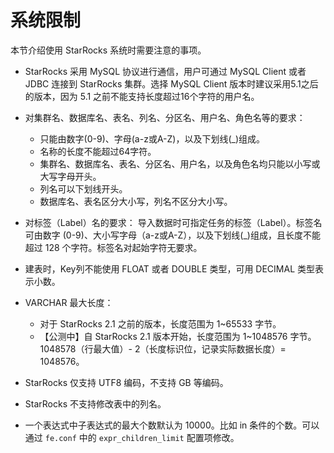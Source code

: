 # 系统限制

本节介绍使用 StarRocks 系统时需要注意的事项。

- StarRocks 采用 MySQL 协议进行通信，用户可通过 MySQL Client 或者 JDBC 连接到 StarRocks 集群。选择 MySQL Client 版本时建议采用5.1之后的版本，因为 5.1 之前不能支持长度超过16个字符的用户名。

- 对集群名、数据库名、表名、列名、分区名、用户名、角色名等的要求：
  - 只能由数字(0-9)、字母(a-z或A-Z)，以及下划线(\_)组成。
  - 名称的长度不能超过64字符。
  - 集群名、数据库名、表名、分区名、用户名，以及角色名均只能以小写或大写字母开头。
  - 列名可以下划线开头。
  - 数据库名、表名区分大小写，列名不区分大小写。

- 对标签（Label）名的要求：
  导入数据时可指定任务的标签（Label）。标签名可由数字 (0-9)、大小写字母（a-z或A-Z），以及下划线(\_)组成，且长度不能超过 128 个字符。标签名对起始字符无要求。
- 建表时，Key列不能使用 FLOAT 或者 DOUBLE 类型，可用 DECIMAL 类型表示小数。
- VARCHAR 最大长度：
  - 对于 StarRocks 2.1 之前的版本，长度范围为 1~65533 字节。
  - 【公测中】自 StarRocks 2.1 版本开始，长度范围为 1~1048576 字节。1048578（行最大值）- 2（长度标识位，记录实际数据长度）= 1048576。
- StarRocks 仅支持 UTF8 编码，不支持 GB 等编码。
- StarRocks 不支持修改表中的列名。
- 一个表达式中子表达式的最大个数默认为 10000。比如 in 条件的个数。可以通过 `fe.conf` 中的 `expr_children_limit` 配置项修改。
